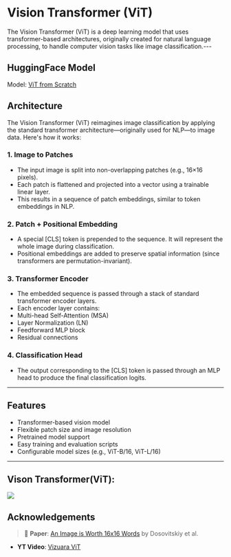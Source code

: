 # Vision Transformer (ViT)

The Vision Transformer (ViT) is a deep learning model that uses transformer-based architectures, originally created for natural language processing, to handle computer vision tasks like image classification.---


## HuggingFace Model

Model: [ViT from Scratch](https://huggingface.co/Parthiban007/VisionTransformer)

## Architecture
The Vision Transformer (ViT) reimagines image classification by applying the standard transformer architecture—originally used for NLP—to image data. Here's how it works:
### 1. Image to Patches
- The input image is split into non-overlapping patches (e.g., 16×16 pixels).
- Each patch is flattened and projected into a vector using a trainable linear layer.
- This results in a sequence of patch embeddings, similar to token embeddings in NLP.
### 2. Patch + Positional Embedding
- A special [CLS] token is prepended to the sequence. It will represent the whole image during classification.
- Positional embeddings are added to preserve spatial information (since transformers are permutation-invariant).
### 3. Transformer Encoder
- The embedded sequence is passed through a stack of standard transformer encoder layers.
- Each encoder layer contains:
- Multi-head Self-Attention (MSA)
- Layer Normalization (LN)
- Feedforward MLP block
- Residual connections
### 4. Classification Head
- The output corresponding to the [CLS] token is passed through an MLP head to produce the final classification logits.

---

##  Features
- Transformer-based vision model
- Flexible patch size and image resolution
- Pretrained model support
- Easy training and evaluation scripts
- Configurable model sizes (e.g., ViT-B/16, ViT-L/16)

---
## Vison Transformer(ViT):
<img src="https://miro.medium.com/max/1200/1*rGi2u0IUNhQSm6CC8z2mdg.png">


## Acknowledgements

> 📄 **Paper**: [An Image is Worth 16x16 Words](https://arxiv.org/abs/2010.11929) by Dosovitskiy et al.
- **YT Video**: [Vizuara ViT](https://youtu.be/DdsVwTodycw?si=QB_yRUmPcKK-R69e)
